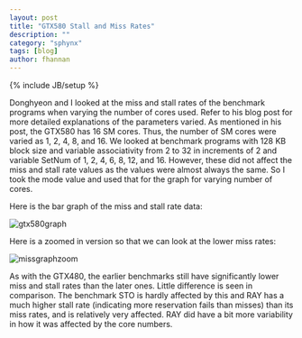 ```yaml
---
layout: post
title: "GTX580 Stall and Miss Rates"
description: ""
category: "sphynx"
tags: [blog]
author: fhannan
---
```

{% include JB/setup %}


Donghyeon and I looked at the miss and stall rates of the benchmark programs when varying the number of cores used. Refer to his blog post for more detailed explanations of the parameters varied. As mentioned in his post, the GTX580 has 16 SM cores. Thus, the number of SM cores were varied as 1, 2, 4, 8, and 16. We looked at benchmark programs with 128 KB block size and variable associativity from 2 to 32 in increments of 2 and variable SetNum of 1, 2, 4, 6, 8, 12, and 16. However, these did not affect the miss and stall rate values as the values were almost always the same. So I took the mode value and used that for the graph for varying number of cores.

Here is the bar graph of the miss and stall rate data:

![gtx580graph](http://imgur.com/RFfOuxm.png)

Here is a zoomed in version so that we can look at the lower miss rates:

![missgraphzoom](http://imgur.com/0NOJaO3.png)

As with the GTX480, the earlier benchmarks still have significantly lower miss and stall rates than the later ones. Little difference is seen in comparison. The benchmark STO is hardly affected by this and RAY has a much higher stall rate (indicating more reservation fails than misses) than its miss rates, and is relatively very affected. RAY did have a bit more variability in how it was affected by the core numbers.
